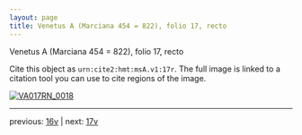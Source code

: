 ```yaml
---
layout: page
title: Venetus A (Marciana 454 = 822), folio 17, recto
---
```


Venetus A (Marciana 454 = 822), folio 17, recto

Cite this object as `urn:cite2:hmt:msA.v1:17r`.  The full image is linked to a citation tool you can use to cite regions of the image.

[![VA017RN_0018](http://www.homermultitext.org/iipsrv?IIIF=/project/homer/pyramidal/deepzoom/hmt/vaimg/2017a/VA017RN_0018.tif/full/800,/0/default.jpg)](http://www.homermultitext.org/ict2/?urn=urn:cite2:hmt:vaimg.2017a:VA017RN_0018) 

---

previous:  [16v](../16v/) | next: [17v](../17v/)